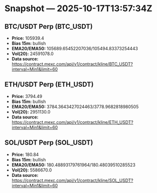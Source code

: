 # Snapshot — 2025-10-17T13:57:34Z

## BTC/USDT Perp (BTC_USDT)
- **Price:** 105939.4
- **Bias 15m:** bullish
- **EMA20/EMA50:** 105689.65452207036/105494.83373254443
- **Vol(20):** 24591078.0
- **Data source:** https://contract.mexc.com/api/v1/contract/kline/BTC_USDT?interval=Min1&limit=60

## ETH/USDT Perp (ETH_USDT)
- **Price:** 3794.49
- **Bias 15m:** bullish
- **EMA20/EMA50:** 3784.3643427024463/3778.9682818980505
- **Vol(20):** 2951130.0
- **Data source:** https://contract.mexc.com/api/v1/contract/kline/ETH_USDT?interval=Min1&limit=60

## SOL/USDT Perp (SOL_USDT)
- **Price:** 180.84
- **Bias 15m:** bullish
- **EMA20/EMA50:** 180.48893179761964/180.48039510285523
- **Vol(20):** 5586670.0
- **Data source:** https://contract.mexc.com/api/v1/contract/kline/SOL_USDT?interval=Min1&limit=60
